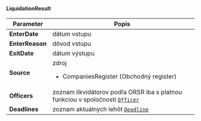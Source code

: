 #### LiquidationResult
| Parameter | Popis |
| ----------- | ----------- |
| **EnterDate** | dátum vstupu |
| **EnterReason** | dôvod vstupu |
| **ExitDate** | dátum výstupu |
| **Source** | zdroj <ul><li>CompaniesRegister (Obchodný register)</li></ul> |
| **Officers** | zoznam likvidátorov podľa ORSR iba s platnou funkciou v spoločnosti  [`Officer`](#Officer) |
| **Deadlines** | zoznam aktuálnych lehôt  [`Deadline`](#Deadline)|